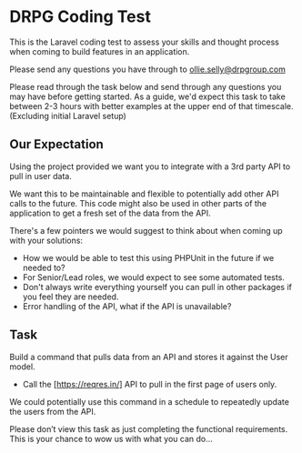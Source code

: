# DRPG Coding Test

This is the Laravel coding test to assess your skills and thought process when coming to build features in an application.

Please send any questions you have through to ollie.selly@drpgroup.com

Please read through the task below and send through any questions you may have before getting started.
As a guide, we'd expect this task to take between 2-3 hours with better examples at the upper end of that timescale. (Excluding initial Laravel setup)


## Our Expectation

Using the project provided we want you to integrate with a 3rd party API to pull in user data.

We want this to be maintainable and flexible to potentially add other API calls to the future.
This code might also be used in other parts of the application to get a fresh set of the data from the API.

There's a few pointers we would suggest to think about when coming up with your solutions:

- How we would be able to test this using PHPUnit in the future if we needed to?
- For Senior/Lead roles, we would expect to see some automated tests.
- Don't always write everything yourself you can pull in other packages if you feel they are needed.
- Error handling of the API, what if the API is unavailable?

## Task

Build a command that pulls data from an API and stores it against the User model.

- Call the [https://reqres.in/] API to pull in the first page of users only.

We could potentially use this command in a schedule to repeatedly update the users from the API.

Please don’t view this task as just completing the functional requirements. This is your chance to wow us with what you can do…
